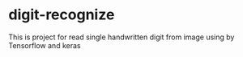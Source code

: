 # digit-recognize
This is project for read single handwritten digit from image using by Tensorflow and keras 
